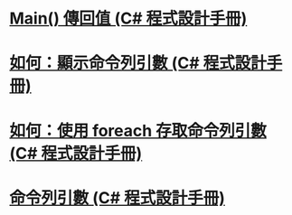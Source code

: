 # [Main() 傳回值 (C# 程式設計手冊)](main-return-values.md)
# [如何：顯示命令列引數 (C# 程式設計手冊)](how-to-display-command-line-arguments.md)
# [如何：使用 foreach 存取命令列引數 (C# 程式設計手冊)](how-to-access-command-line-arguments-using-foreach.md)
# [命令列引數 (C# 程式設計手冊)](command-line-arguments.md)
